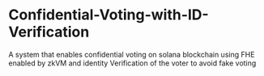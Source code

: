 # Confidential-Voting-with-ID-Verification
A system that enables confidential voting on solana blockchain using FHE enabled by zkVM and identity Verification of the voter to avoid fake voting
